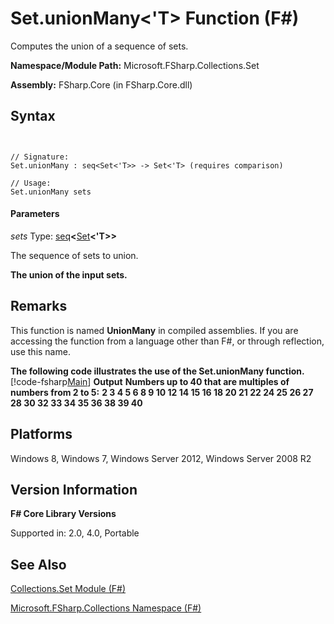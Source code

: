 # Set.unionMany<'T> Function (F#)

Computes the union of a sequence of sets.

**Namespace/Module Path:** Microsoft.FSharp.Collections.Set

**Assembly:** FSharp.Core (in FSharp.Core.dll)


## Syntax


```


// Signature:
Set.unionMany : seq<Set<'T>> -> Set<'T> (requires comparison)

// Usage:
Set.unionMany sets

```



#### Parameters
*sets*
Type: [seq](http://msdn.microsoft.com/en-us/library/2f0c87c6-8a0d-4d33-92a6-10d1d037ce75)**&lt;**[Set](http://msdn.microsoft.com/en-us/library/50cebdce-0cd7-4c5c-8ebc-f3a9e90b38d8)**&lt;'T&gt;&gt;**


The sequence of sets to union.



**The union of the input sets.**
## Remarks
This function is named **UnionMany** in compiled assemblies. If you are accessing the function from a language other than F#, or through reflection, use this name.

**The following code illustrates the use of the Set.unionMany function.**
[!code-fsharp[Main](snippets/fssets/snippet15.fs)]
**Output**
**Numbers up to 40 that are multiples of numbers from 2 to 5:**
**2 3 4 5 6 8 9 10 12 14 15 16 18 20 21 22 24 25 26 27 28 30 32 33 34 35 36 38 39 40**
## Platforms
Windows 8, Windows 7, Windows Server 2012, Windows Server 2008 R2


## Version Information
**F# Core Library Versions**

Supported in: 2.0, 4.0, Portable




## See Also
[Collections.Set Module &#40;F&#35;&#41;](Collections.Set+Module+%28FSharp%29.md)

[Microsoft.FSharp.Collections Namespace &#40;F&#35;&#41;](Microsoft.FSharp.Collections+Namespace+%28FSharp%29.md)

